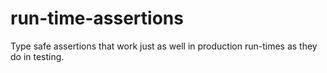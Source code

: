 # run-time-assertions

Type safe assertions that work just as well in production run-times as they do in testing.
